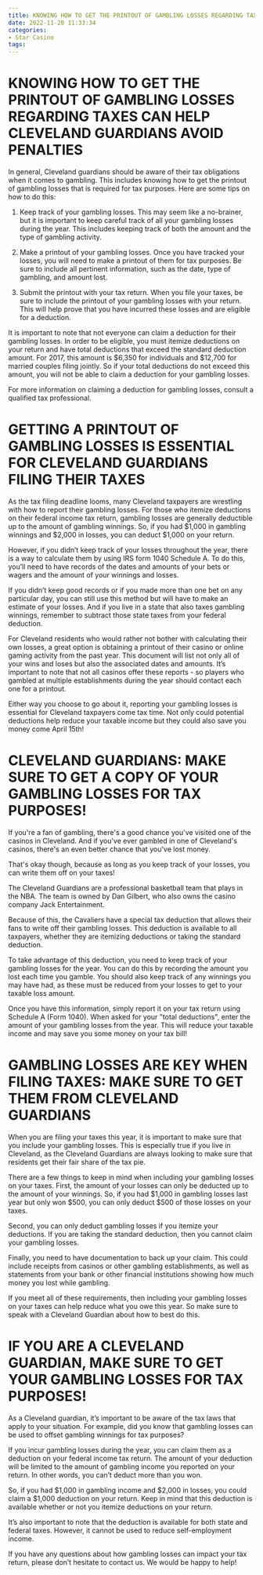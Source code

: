 ```yaml
---
title: KNOWING HOW TO GET THE PRINTOUT OF GAMBLING LOSSES REGARDING TAXES CAN HELP CLEVELAND GUARDIANS AVOID PENALTIES 
date: 2022-11-20 11:33:34
categories:
- Star Casino
tags:
---
```



#  KNOWING HOW TO GET THE PRINTOUT OF GAMBLING LOSSES REGARDING TAXES CAN HELP CLEVELAND GUARDIANS AVOID PENALTIES 

In general, Cleveland guardians should be aware of their tax obligations when it comes to gambling. This includes knowing how to get the printout of gambling losses that is required for tax purposes. Here are some tips on how to do this:

1. Keep track of your gambling losses. This may seem like a no-brainer, but it is important to keep careful track of all your gambling losses during the year. This includes keeping track of both the amount and the type of gambling activity.

2. Make a printout of your gambling losses. Once you have tracked your losses, you will need to make a printout of them for tax purposes. Be sure to include all pertinent information, such as the date, type of gambling, and amount lost.

3. Submit the printout with your tax return. When you file your taxes, be sure to include the printout of your gambling losses with your return. This will help prove that you have incurred these losses and are eligible for a deduction.

It is important to note that not everyone can claim a deduction for their gambling losses. In order to be eligible, you must itemize deductions on your return and have total deductions that exceed the standard deduction amount. For 2017, this amount is $6,350 for individuals and $12,700 for married couples filing jointly. So if your total deductions do not exceed this amount, you will not be able to claim a deduction for your gambling losses.

For more information on claiming a deduction for gambling losses, consult a qualified tax professional.

#  GETTING A PRINTOUT OF GAMBLING LOSSES IS ESSENTIAL FOR CLEVELAND GUARDIANS FILING THEIR TAXES 

As the tax filing deadline looms, many Cleveland taxpayers are wrestling with how to report their gambling losses. For those who itemize deductions on their federal income tax return, gambling losses are generally deductible up to the amount of gambling winnings. So, if you had $1,000 in gambling winnings and $2,000 in losses, you can deduct $1,000 on your return.

However, if you didn’t keep track of your losses throughout the year, there is a way to calculate them by using IRS form 1040 Schedule A. To do this, you’ll need to have records of the dates and amounts of your bets or wagers and the amount of your winnings and losses.

If you didn’t keep good records or if you made more than one bet on any particular day, you can still use this method but will have to make an estimate of your losses. And if you live in a state that also taxes gambling winnings, remember to subtract those state taxes from your federal deduction.

For Cleveland residents who would rather not bother with calculating their own losses, a great option is obtaining a printout of their casino or online gaming activity from the past year. This document will list not only all of your wins and loses but also the associated dates and amounts. It’s important to note that not all casinos offer these reports - so players who gambled at multiple establishments during the year should contact each one for a printout.

Either way you choose to go about it, reporting your gambling losses is essential for Cleveland taxpayers come tax time. Not only could potential deductions help reduce your taxable income but they could also save you money come April 15th!

#  CLEVELAND GUARDIANS: MAKE SURE TO GET A COPY OF YOUR GAMBLING LOSSES FOR TAX PURPOSES! 

If you're a fan of gambling, there's a good chance you've visited one of the casinos in Cleveland. And if you've ever gambled in one of Cleveland's casinos, there's an even better chance that you've lost money.

That's okay though, because as long as you keep track of your losses, you can write them off on your taxes!

The Cleveland Guardians are a professional basketball team that plays in the NBA. The team is owned by Dan Gilbert, who also owns the casino company Jack Entertainment.

Because of this, the Cavaliers have a special tax deduction that allows their fans to write off their gambling losses. This deduction is available to all taxpayers, whether they are itemizing deductions or taking the standard deduction.

To take advantage of this deduction, you need to keep track of your gambling losses for the year. You can do this by recording the amount you lost each time you gamble. You should also keep track of any winnings you may have had, as these must be reduced from your losses to get to your taxable loss amount.

Once you have this information, simply report it on your tax return using Schedule A (Form 1040). When asked for your "total deductions", enter the amount of your gambling losses from the year. This will reduce your taxable income and may save you some money on your tax bill!

#  GAMBLING LOSSES ARE KEY WHEN FILING TAXES: MAKE SURE TO GET THEM FROM CLEVELAND GUARDIANS 

When you are filing your taxes this year, it is important to make sure that you include your gambling losses. This is especially true if you live in Cleveland, as the Cleveland Guardians are always looking to make sure that residents get their fair share of the tax pie.

There are a few things to keep in mind when including your gambling losses on your taxes. First, the amount of your losses can only be deducted up to the amount of your winnings. So, if you had $1,000 in gambling losses last year but only won $500, you can only deduct $500 of those losses on your taxes.

Second, you can only deduct gambling losses if you itemize your deductions. If you are taking the standard deduction, then you cannot claim your gambling losses.

Finally, you need to have documentation to back up your claim. This could include receipts from casinos or other gambling establishments, as well as statements from your bank or other financial institutions showing how much money you lost while gambling.

If you meet all of these requirements, then including your gambling losses on your taxes can help reduce what you owe this year. So make sure to speak with a Cleveland Guardian about how to best do this.

#  IF YOU ARE A CLEVELAND GUARDIAN, MAKE SURE TO GET YOUR GAMBLING LOSSES FOR TAX PURPOSES!

As a Cleveland guardian, it’s important to be aware of the tax laws that apply to your situation. For example, did you know that gambling losses can be used to offset gambling winnings for tax purposes?

If you incur gambling losses during the year, you can claim them as a deduction on your federal income tax return. The amount of your deduction will be limited to the amount of gambling income you reported on your return. In other words, you can’t deduct more than you won.

So, if you had $1,000 in gambling income and $2,000 in losses, you could claim a $1,000 deduction on your return. Keep in mind that this deduction is available whether or not you itemize deductions on your return.

It’s also important to note that the deduction is available for both state and federal taxes. However, it cannot be used to reduce self-employment income.

If you have any questions about how gambling losses can impact your tax return, please don’t hesitate to contact us. We would be happy to help!